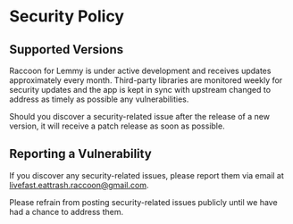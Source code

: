 # Security Policy

## Supported Versions

Raccoon for Lemmy is under active development and receives updates approximately every month. Third-party libraries
are monitored weekly for security updates and the app is kept in sync with upstream changed to address as timely as
possible any vulnerabilities.

Should you discover a security-related issue after the release of a new version, it will receive a patch release as
soon as possible.

## Reporting a Vulnerability

If you discover any security-related issues, please report them via email at livefast.eattrash.raccoon@gmail.com.

Please refrain from posting security-related issues publicly until we have had a chance to address them.
